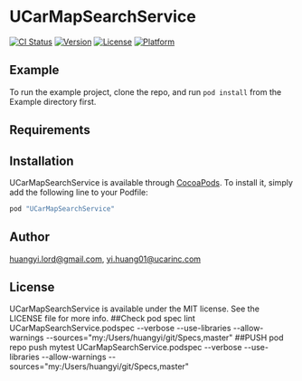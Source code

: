 # UCarMapSearchService

[![CI Status](http://img.shields.io/travis/huangyi.lord@gmail.com/UCarMapSearchService.svg?style=flat)](https://travis-ci.org/huangyi.lord@gmail.com/UCarMapSearchService)
[![Version](https://img.shields.io/cocoapods/v/UCarMapSearchService.svg?style=flat)](http://cocoapods.org/pods/UCarMapSearchService)
[![License](https://img.shields.io/cocoapods/l/UCarMapSearchService.svg?style=flat)](http://cocoapods.org/pods/UCarMapSearchService)
[![Platform](https://img.shields.io/cocoapods/p/UCarMapSearchService.svg?style=flat)](http://cocoapods.org/pods/UCarMapSearchService)

## Example

To run the example project, clone the repo, and run `pod install` from the Example directory first.

## Requirements

## Installation

UCarMapSearchService is available through [CocoaPods](http://cocoapods.org). To install
it, simply add the following line to your Podfile:

```ruby
pod "UCarMapSearchService"
```

## Author

huangyi.lord@gmail.com, yi.huang01@ucarinc.com

## License

UCarMapSearchService is available under the MIT license. See the LICENSE file for more info.
##Check
pod spec lint UCarMapSearchService.podspec --verbose --use-libraries --allow-warnings --sources="my:/Users/huangyi/git/Specs,master"
##PUSH
pod repo push mytest UCarMapSearchService.podspec --verbose --use-libraries --allow-warnings --sources="my:/Users/huangyi/git/Specs,master"
